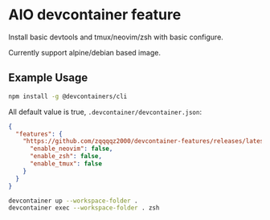 # AIO devcontainer feature

Install basic devtools and tmux/neovim/zsh with basic configure.

Currently support alpine/debian based image.

## Example Usage

```bash
npm install -g @devcontainers/cli
```

All default value is true, `.devcontainer/devcontainer.json`:

```json
{
  "features": {
    "https://github.com/zqqqqz2000/devcontainer-features/releases/latest/download/devcontainer-feature-allinone.tgz": {
      "enable_neovim": false,
      "enable_zsh": false,
      "enable_tmux": false
    }
  }
}
```

```bash
devcontainer up --workspace-folder .
devcontainer exec --workspace-folder . zsh
```
